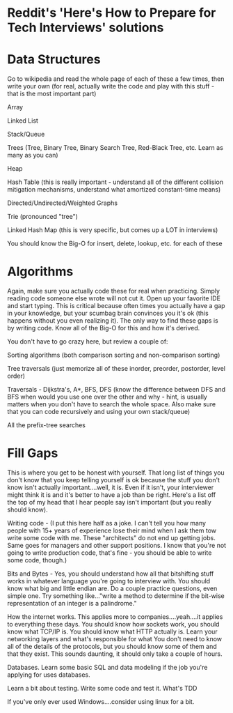 # Reddit's 'Here's How to Prepare for Tech Interviews' solutions

# Data Structures
Go to wikipedia and read the whole page of each of these a few times, then write your own (for real, actually write the code and play with this stuff - that is the most important part)

Array

Linked List

Stack/Queue

Trees (Tree, Binary Tree, Binary Search Tree, Red-Black Tree, etc. Learn as many as you can)

Heap

Hash Table (this is really important - understand all of the different collision mitigation mechanisms, understand what amortized constant-time means)

Directed/Undirected/Weighted Graphs

Trie (pronounced "tree")

Linked Hash Map (this is very specific, but comes up a LOT in interviews)

You should know the Big-O for insert, delete, lookup, etc. for each of these

# Algorithms
Again, make sure you actually code these for real when practicing. Simply reading code someone else wrote will not cut it. Open up your favorite IDE and start typing. This is critical because often times you actually have a gap in your knowledge, but your scumbag brain convinces you it's ok (this happens without you even realizing it). The only way to find these gaps is by writing code. Know all of the Big-O for this and how it's derived.

You don't have to go crazy here, but review a couple of:

Sorting algorithms (both comparison sorting and non-comparison sorting)

Tree traversals (just memorize all of these inorder, preorder, postorder, level order)

Traversals - Dijkstra's, A*, BFS, DFS (know the difference between DFS and BFS when would you use one over the other and why - hint, is usually matters when you don't have to search the whole space. Also make sure that you can code recursively and using your own stack/queue)

All the prefix-tree searches

# Fill Gaps
This is where you get to be honest with yourself. That long list of things you don't know that you keep telling yourself is ok because the stuff you don't know isn't actually important....well, it is. Even if it isn't, your interviewer might think it is and it's better to have a job than be right. Here's a list off the top of my head that I hear people say isn't important (but you really should know).

Writing code - (I put this here half as a joke. I can't tell you how many people with 15+ years of experience lose their mind when I ask them tow write some code with me. These "architects" do not end up getting jobs. Same goes for managers and other support positions. I know that you're not going to write production code, that's fine - you should be able to write some code, though.)

Bits and Bytes - Yes, you should understand how all that bitshifting stuff works in whatever language you're going to interview with. You should know what big and little endian are. Do a couple practice questions, even simple one. Try something like..."write a method to determine if the bit-wise representation of an integer is a palindrome."

How the internet works. This applies more to companies....yeah....it applies to everything these days. You should know how sockets work, you should know what TCP/IP is. You should know what HTTP actually is. Learn your networking layers and what's responsible for what You don't need to know all of the details of the protocols, but you should know some of them and that they exist. This sounds daunting, it should only take a couple of hours.

Databases. Learn some basic SQL and data modeling if the job you're applying for uses databases.

Learn a bit about testing. Write some code and test it. What's TDD

If you've only ever used Windows....consider using linux for a bit.
